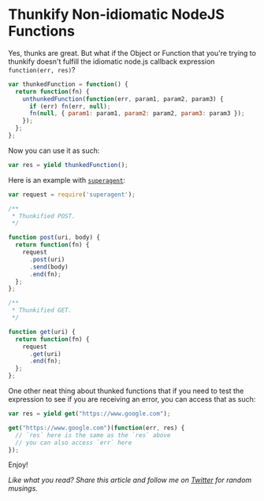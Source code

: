
# Thunkify Non-idiomatic NodeJS Functions

Yes, thunks are great. But what if the Object or Function that you're trying to thunkify doesn't fulfill the idiomatic node.js callback expression `function(err, res)`?

```javascript
var thunkedFunction = function() {
  return function(fn) {
    unthunkedFunction(function(err, param1, param2, param3) {
      if (err) fn(err, null);
      fn(null, { param1: param1, param2: param2, param3: param3 });
    });
  };
};
```

Now you can use it as such:

```javascript
var res = yield thunkedFunction();
```

Here is an example with [`superagent`](http://visionmedia.github.io/superagent/):

```javascript
var request = require('superagent');

/**
 * Thunkified POST.
 */

function post(uri, body) {
  return function(fn) {
    request
      .post(uri)
      .send(body)
      .end(fn);
  };
};

/**
 * Thunkified GET.
 */

function get(uri) {
  return function(fn) {
    request
      .get(uri)
      .end(fn);
  };
};
```

One other neat thing about thunked functions that if you need to test the expression to see if you are receiving an error, you can access that as such:

```javascript
var res = yield get("https://www.google.com");

get("https://www.google.com")(function(err, res) {
  // `res` here is the same as the `res` above
  // you can also access `err` here
});
```

Enjoy!

*Like what you read? Share this article and follow me on [Twitter](http://www.twitter.com/andyjiang) for random musings.*